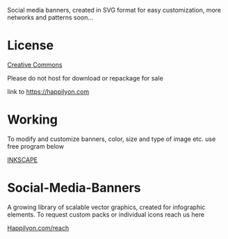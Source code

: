 Social media banners, created in SVG format for easy customization, more networks and patterns soon...

# License

[Creative Commons](https://creativecommons.org/licenses/by/3.0)

Please do not host for download or repackage for sale

link to https://happilyon.com

# Working

To modify and customize banners, color, size and type of image etc. use free program below

[INKSCAPE](https://inkscape.org)

# Social-Media-Banners

A growing library of scalable vector graphics, created for infographic elements. To request custom packs or individual icons reach us here 

[Happilyon.com/reach](http://www.happilyon.com/reach/)
